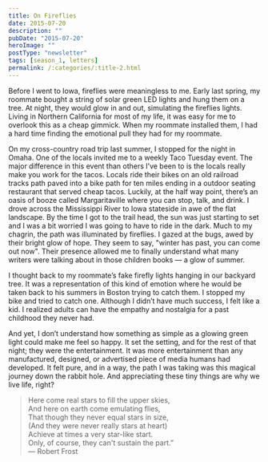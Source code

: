 ```yaml
---
title: On Fireflies
date: 2015-07-20
description: ""
pubDate: "2015-07-20"
heroImage: ""
postType: "newsletter"
tags: [season_1, letters]
permalink: /:categories/:title-2.html
---
```




Before I went to Iowa, fireflies were meaningless to me. Early last spring, my roommate bought a string of solar green LED lights and hung them on a tree. At night, they would glow in and out, simulating the fireflies lights. Living in Northern California for most of my life, it was easy for me to overlook this as a cheap gimmick. When my roommate installed them, I had a hard time finding the emotional pull they had for my roommate.

On my cross-country road trip last summer, I stopped for the night in Omaha. One of the locals invited me to a weekly Taco Tuesday event. The major difference in this event than others I’ve been to is the locals really make you work for the tacos. Locals ride their bikes on an old railroad tracks path paved into a bike path for ten miles ending in a outdoor seating restaurant that served cheap tacos. Luckily, at the half way point, there’s an oasis of booze called Margaritaville where you can stop, talk, and drink. I drove across the Mississippi River to Iowa stateside in awe of the flat landscape. By the time I got to the trail head, the sun was just starting to set and I was a bit worried I was going to have to ride in the dark. Much to my chagrin, the path was illuminated by fireflies. I gazed at the bugs, awed by their bright glow of hope. They seem to say, "winter has past, you can come out now". Their presence allowed me to finally understand what many writers were talking about in those children books — a glow of summer.

I thought back to my roommate’s fake firefly lights hanging in our backyard tree. It was a representation of this kind of emotion where he would be taken back to his summers in Boston trying to catch them. I stopped my bike and tried to catch one. Although I didn’t have much success, I felt like a kid. I realized adults can have the empathy and nostalgia for a past childhood they never had.

And yet, I don’t understand how something as simple as a glowing green light could make me feel so happy. It set the setting, and for the rest of that night; they were the entertainment. It was more entertainment than any manufactured, designed, or advertised piece of media humans had developed. It felt pure, and in a way, the path I was taking was this magical journey down the rabbit hole. And appreciating these tiny things are why we live life, right?

> Here come real stars to fill the upper skies,  
> And here on earth come emulating flies,  
> That though they never equal stars in size,  
> (And they were never really stars at heart)  
> Achieve at times a very star-like start.  
> Only, of course, they can't sustain the part.”  
> ― Robert Frost
